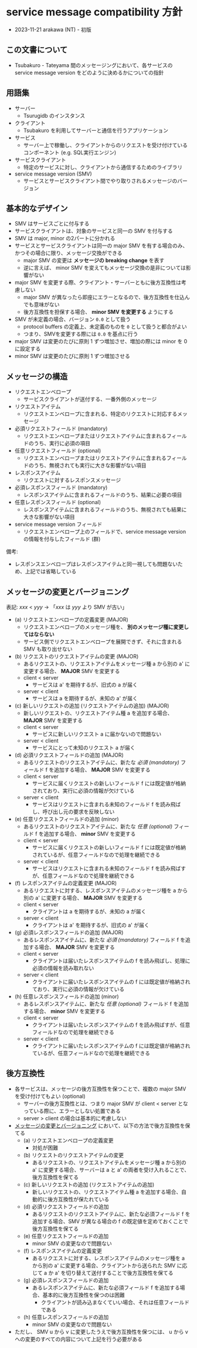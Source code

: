 # service message compatibility 方針

* 2023-11-21 arakawa (NT) - 初版

## この文書について

* Tsubakuro - Tateyama 間のメッセージングにおいて、各サービスの service message version をどのように決めるかについての指針

## 用語集

* サーバー
  * Tsurugidb のインスタンス
* クライアント
  * Tsubakuro を利用してサーバーと通信を行うアプリケーション
* サービス
  * サーバー上で稼働し、クライアントからのリクエストを受け付けているコンポーネント (e.g. SQL実行エンジン)
* サービスクライアント
  * 特定のサービスに対し、クライアントから通信するためのライブラリ
* service message version (SMV)
  * サービスとサービスクライアント間でやり取りされるメッセージのバージョン

## 基本的なデザイン

* SMV はサービスごとに付与する
* サービスクライアントは、対象のサービスと同一の SMV を付与する
* SMV は major, minor の2パートに分かれる
* サービスとサービスクライアントは同一の major SMV を有する場合のみ、かつその場合に限り、メッセージ交換ができる
  * major SMV の変更は **メッセージの breaking change** を表す
  * 逆に言えば、 minor SMV を変えてもメッセージ交換の是非については影響がない
* major SMV を変更する際、クライアント・サーバーともに後方互換性は考慮しない
  * major SMV が異なったら即座にエラーとなるので、後方互換性を仕込んでも意味がない
  * 後方互換性を担保する場合、 **minor SMV を変更する** ようにする
* SMV が未定義の場合、バージョン `0.0` として扱う
  * protocol buffers の定義上、未定義のものを `0` として扱うと都合がよい
  * つまり、SMVを変更する際には `0.0` を基点に行う
* major SMV は変更のたびに原則 1 ずつ増加させ、増加の際には minor を 0 に設定する
* minor SMV は変更のたびに原則 1 ずつ増加させる

## メッセージの構造

* リクエストエンベロープ
  * サービスクライアントが送付する、一番外側のメッセージ
* リクエストアイテム
  * リクエストエンベロープに含まれる、特定のリクエストに対応するメッセージ
* 必須リクエストフィールド (mandatory)
  * リクエストエンベロープまたはリクエストアイテムに含まれるフィールドのうち、実行に必須の項目
* 任意リクエストフィールド (optional)
  * リクエストエンベロープまたはリクエストアイテムに含まれるフィールドのうち、無視されても実行に大きな影響がない項目
* レスポンスアイテム
  * リクエストに対するレスポンスメッセージ
* 必須レスポンスフィールド (mandatory)
  * レスポンスアイテムに含まれるフィールドのうち、結果に必要の項目
* 任意レスポンスフィールド (optional)
  * レスポンスアイテムに含まれるフィールドのうち、無視されても結果に大きな影響がない項目
* service message version フィールド
  * リクエストエンベロープ上のフィールドで、service message version の情報を付与したフィールド (群)

備考:

* レスポンスエンベロープはレスポンスアイテムと同一視しても問題ないため、上記では省略している

## メッセージの変更とバージョニング

表記: _xxx_ &lt; _yyy_ -> 「_xxx_ は _yyy_ より SMV が古い」

* (a) リクエストエンベロープの定義変更 (MAJOR)
  * リクエストエンベロープのメッセージ種を、 **別のメッセージ種に変更してはならない**
  * サービス側でリクエストエンベロープを展開できず、それに含まれる SMV も取り出せない
* (b) リクエストのリクエストアイテムの変更 (MAJOR)
  * あるリクエストの、リクエストアイテムをメッセージ種 a から別の a' に変更する場合、 **MAJOR** SMV を変更する
  * client &lt; server
    * サービスは a' を期待するが、旧式の a が届く
  * server &lt; client
    * サービスは a を期待するが、未知の a' が届く
* (c) 新しいリクエストの追加 (リクエストアイテムの追加) (MAJOR)
  * 新しいリクエストの、リクエストアイテム種 a を追加する場合、 **MAJOR** SMV を変更する
  * client &lt; server
    * サービスに新しいリクエスト a に届かないので問題ない
  * server &lt; client
    * サービスにとって未知のリクエスト a が届く
* (d) 必須リクエストフィールドの追加 (MAJOR)
  * あるリクエストのリクエストアイテムに、新たな _必須 (mandatory)_ フィールド f を追加する場合、 **MAJOR** SMV を変更する
  * client &lt; server
    * サービスに届くリクエストの新しいフィールド f には既定値が格納されており、実行に必須の情報が欠けている
  * server &lt; client
    * サービスはリクエストに含まれる未知のフィールド f を読み飛ばし、呼び出し元の要求を反映しない
* (e) 任意リクエストフィールドの追加 (minor)
  * あるリクエストのリクエストアイテムに、新たな _任意 (optional)_ フィールド f を追加する場合、 **minor** SMV を変更する
  * client &lt; server
    * サービスに届くリクエストの新しいフィールド f には既定値が格納されているが、任意フィールドなので処理を継続できる
  * server &lt; client
    * サービスはリクエストに含まれる未知のフィールド f を読み飛ばすが、任意フィールドなので処理を継続できる
* (f) レスポンスアイテムの定義変更 (MAJOR)
  * あるリクエストに対する、レスポンスアイテムのメッセージ種を a から別の a' に変更する場合、 **MAJOR** SMV を変更する
  * client &lt; server
    * クライアントは a を期待するが、未知の a が届く
  * server &lt; client
    * クライアントは a' を期待するが、旧式の a' が届く
* (g) 必須レスポンスフィールドの追加 (MAJOR)
  * あるレスポンスアイテムに、新たな _必須 (mandatory)_ フィールド f を追加する場合、 **MAJOR** SMV を変更する
  * client &lt; server
    * クライアントは届いたレスポンスアイテムの f を読み飛ばし、処理に必須の情報を読み取れない
  * server &lt; client
    * クライアントに届いたレスポンスアイテムの f には既定値が格納されており、実行に必須の情報が欠けている
* (h) 任意レスポンスフィールドの追加 (minor)
  * あるレスポンスアイテムに、新たな _任意 (optional)_ フィールド f を追加する場合、 **minor** SMV を変更する
  * client &lt; server
    * クライアントは届いたレスポンスアイテムの f を読み飛ばすが、任意フィールドなので処理を継続できる
  * server &lt; client
    * クライアントに届いたレスポンスアイテムの f には既定値が格納されているが、任意フィールドなので処理を継続できる

## 後方互換性

* 各サービスは、メッセージの後方互換性を保つことで、複数の major SMV を受け付けてもよい (optional)
  * サーバーの後方互換性とは、つまり major SMV が client &lt; server となっている際に、エラーとしない処置である
  * server &gt; client の場合は基本的に考慮しない
* [メッセージの変更とバージョニング](#メッセージの変更とバージョニング) において、以下の方法で後方互換性を保てる
  * (a) リクエストエンベロープの定義変更
    * 対処が困難
  * (b) リクエストのリクエストアイテムの変更
    * あるリクエストの、リクエストアイテムをメッセージ種 a から別の a' に変更する場合、サーバーは a と a' の両者を受け入れることで、後方互換性を保てる
  * (c) 新しいリクエストの追加 (リクエストアイテムの追加)
    * 新しいリクエストの、リクエストアイテム種 a を追加する場合、自動的に後方互換性が保たれている
  * (d) 必須リクエストフィールドの追加
    * あるリクエストのリクエストアイテムに、新たな必須フィールド f を追加する場合、SMV が異なる場合の f の既定値を定めておくことで後方互換性を保てる
  * (e) 任意リクエストフィールドの追加
    * minor SMV の変更なので問題ない
  * (f) レスポンスアイテムの定義変更
    * あるリクエストに対する、レスポンスアイテムのメッセージ種を a から別の a' に変更する場合、クライアントから送られた SMV に応じて a か a' を切り替えて送付することで後方互換性を保てる
  * (g) 必須レスポンスフィールドの追加
    * あるレスポンスアイテムに、新たな必須フィールド f を追加する場合、基本的に後方互換性を保つのは困難
      * クライアントが読み込まなくていい場合、それは任意フィールドである
  * (h) 任意レスポンスフィールドの追加
    * minor SMV の変更なので問題ない
* ただし、 SMV u から v に変更したうえで後方互換性を保つには、 u から v への変更のすべての内容について上記を行う必要がある
